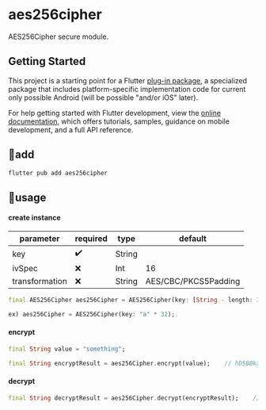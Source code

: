 # aes256cipher

AES256Cipher secure module.

## Getting Started

This project is a starting point for a Flutter
[plug-in package](https://flutter.dev/developing-packages/),
a specialized package that includes platform-specific implementation code for
current only possible Android (will be possible "and/or iOS" later).

For help getting started with Flutter development, view the
[online documentation](https://flutter.dev/docs), which offers tutorials,
samples, guidance on mobile development, and a full API reference.

## 🍔add
```dart
flutter pub add aes256cipher
```

## 🚀usage

#### create instance

| parameter      | required           | type   |  default               |
|----------------|--------------------|--------|------------------------|
| key            | :heavy_check_mark: | String |                        |
| ivSpec         | :x:                | Int    |  16                    |
| transformation | :x:                | String |  AES/CBC/PKCS5Padding  |

```dart
final AES256Cipher aes256Cipher = AES256Cipher(key: [String - length: 32]);

ex) aes256Cipher = AES256Cipher(key: "a" * 32);
```

#### encrypt
```dart
final String value = "something";

final String encryptResult = aes256Cipher.encrypt(value);    // hD5BBkxQWdEMu5PNncxtGw==
```

#### decrypt
```dart
final String decryptResult = aes256Cipher.decrypt(encryptResult);    // [B@552ab2b
```
